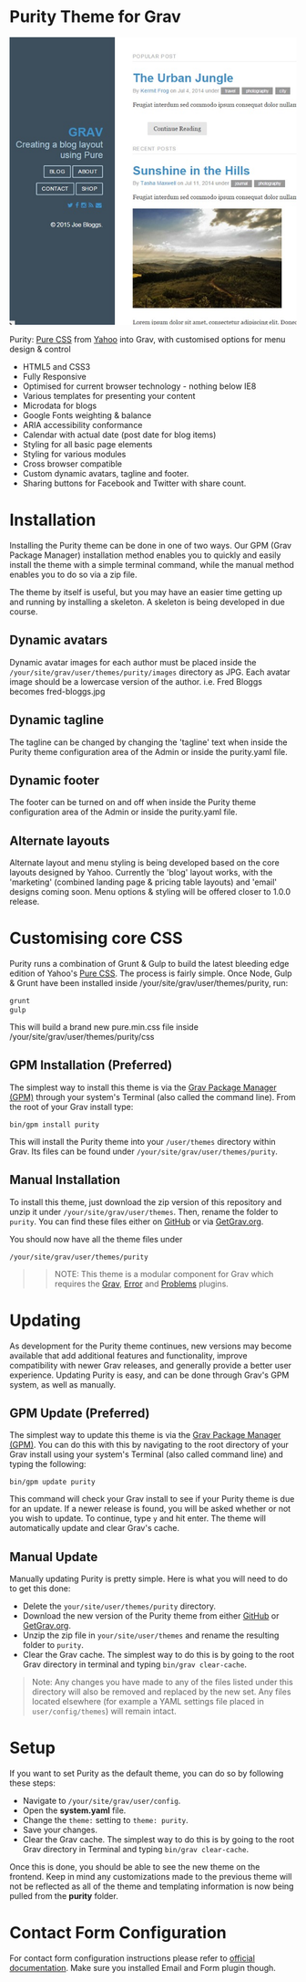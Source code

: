 # Purity Theme for Grav

![Purity](screenshot.jpg)

Purity: [Pure CSS](http://www.purecss.io) from [Yahoo](http://www.yahoo.com) into Grav, with customised options for menu design & control

* HTML5 and CSS3
* Fully Responsive
* Optimised for current browser technology - nothing below IE8
* Various templates for presenting your content
* Microdata for blogs
* Google Fonts weighting & balance
* ARIA accessibility conformance
* Calendar with actual date (post date for blog items)
* Styling for all basic page elements
* Styling for various modules
* Cross browser compatible
* Custom dynamic avatars, tagline and footer.
* Sharing buttons for Facebook and Twitter with share count.

# Installation

Installing the Purity theme can be done in one of two ways. Our GPM (Grav Package Manager) installation method enables you to quickly and easily install the theme with a simple terminal command, while the manual method enables you to do so via a zip file.

The theme by itself is useful, but you may have an easier time getting up and running by installing a skeleton. A skeleton is being developed in due course.

## Dynamic avatars

Dynamic avatar images for each author must be placed inside the `/your/site/grav/user/themes/purity/images` directory as JPG. Each avatar image should be a lowercase version of the author. i.e. Fred Bloggs becomes fred-bloggs.jpg

## Dynamic tagline

The tagline can be changed by changing the 'tagline' text when inside the Purity theme configuration area of the Admin or inside the purity.yaml file.

## Dynamic footer

The footer can be turned on and off when inside the Purity theme configuration area of the Admin or inside the purity.yaml file.

## Alternate layouts

Alternate layout and menu styling is being developed based on the core layouts designed by Yahoo. Currently the 'blog' layout works, with the 'marketing' (combined landing page & pricing table layouts) and 'email' designs coming soon. Menu options & styling will be offered closer to 1.0.0 release.

# Customising core CSS

Purity runs a combination of Grunt & Gulp to build the latest bleeding edge edition of Yahoo's [Pure CSS](http://www.purecss.io). The process is fairly simple. Once Node, Gulp & Grunt have been installed inside /your/site/grav/user/themes/purity, run:

	grunt
	gulp

This will build a brand new pure.min.css file inside /your/site/grav/user/themes/purity/css

## GPM Installation (Preferred)

The simplest way to install this theme is via the [Grav Package Manager (GPM)](http://learn.getgrav.org/advanced/grav-gpm) through your system's Terminal (also called the command line).  From the root of your Grav install type:

    bin/gpm install purity

This will install the Purity theme into your `/user/themes` directory within Grav. Its files can be found under `/your/site/grav/user/themes/purity`.

## Manual Installation

To install this theme, just download the zip version of this repository and unzip it under `/your/site/grav/user/themes`. Then, rename the folder to `purity`. You can find these files either on [GitHub](https://github.com/absalomedia/grav-theme-purity) or via [GetGrav.org](http://getgrav.org/downloads/themes).

You should now have all the theme files under

    /your/site/grav/user/themes/purity

>> NOTE: This theme is a modular component for Grav which requires the [Grav](http://github.com/getgrav/grav), [Error](https://github.com/getgrav/grav-plugin-error) and [Problems](https://github.com/getgrav/grav-plugin-problems) plugins.

# Updating

As development for the Purity theme continues, new versions may become available that add additional features and functionality, improve compatibility with newer Grav releases, and generally provide a better user experience. Updating Purity is easy, and can be done through Grav's GPM system, as well as manually.

## GPM Update (Preferred)

The simplest way to update this theme is via the [Grav Package Manager (GPM)](http://learn.getgrav.org/advanced/grav-gpm). You can do this with this by navigating to the root directory of your Grav install using your system's Terminal (also called command line) and typing the following:

    bin/gpm update purity

This command will check your Grav install to see if your Purity theme is due for an update. If a newer release is found, you will be asked whether or not you wish to update. To continue, type `y` and hit enter. The theme will automatically update and clear Grav's cache.

## Manual Update

Manually updating Purity is pretty simple. Here is what you will need to do to get this done:

* Delete the `your/site/user/themes/purity` directory.
* Download the new version of the Purity theme from either [GitHub](https://github.com/absalomedia/grav-theme-purity) or [GetGrav.org](http://getgrav.org/downloads/themes).
* Unzip the zip file in `your/site/user/themes` and rename the resulting folder to `purity`.
* Clear the Grav cache. The simplest way to do this is by going to the root Grav directory in terminal and typing `bin/grav clear-cache`.

> Note: Any changes you have made to any of the files listed under this directory will also be removed and replaced by the new set. Any files located elsewhere (for example a YAML settings file placed in `user/config/themes`) will remain intact.

# Setup

If you want to set Purity as the default theme, you can do so by following these steps:

* Navigate to `/your/site/grav/user/config`.
* Open the **system.yaml** file.
* Change the `theme:` setting to `theme: purity`.
* Save your changes.
* Clear the Grav cache. The simplest way to do this is by going to the root Grav directory in Terminal and typing `bin/grav clear-cache`.

Once this is done, you should be able to see the new theme on the frontend. Keep in mind any customizations made to the previous theme will not be reflected as all of the theme and templating information is now being pulled from the **purity** folder.

# Contact Form Configuration
For contact form configuration instructions please refer to [official documentation](http://learn.getgrav.org/forms/forms/example-form). Make sure you installed Email and Form plugin though.
